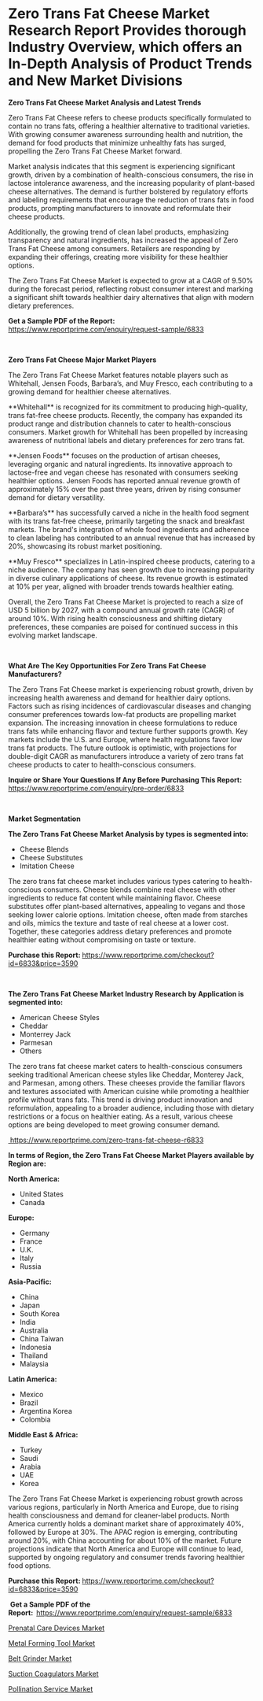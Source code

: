 <p><h1>Zero Trans Fat Cheese Market Research Report Provides thorough Industry Overview, which offers an In-Depth Analysis of Product Trends and New Market Divisions</h1></p><p><strong>Zero Trans Fat Cheese Market Analysis and Latest Trends</strong></p>
<p><p>Zero Trans Fat Cheese refers to cheese products specifically formulated to contain no trans fats, offering a healthier alternative to traditional varieties. With growing consumer awareness surrounding health and nutrition, the demand for food products that minimize unhealthy fats has surged, propelling the Zero Trans Fat Cheese Market forward.</p><p>Market analysis indicates that this segment is experiencing significant growth, driven by a combination of health-conscious consumers, the rise in lactose intolerance awareness, and the increasing popularity of plant-based cheese alternatives. The demand is further bolstered by regulatory efforts and labeling requirements that encourage the reduction of trans fats in food products, prompting manufacturers to innovate and reformulate their cheese products.</p><p>Additionally, the growing trend of clean label products, emphasizing transparency and natural ingredients, has increased the appeal of Zero Trans Fat Cheese among consumers. Retailers are responding by expanding their offerings, creating more visibility for these healthier options. </p><p>The Zero Trans Fat Cheese Market is expected to grow at a CAGR of 9.50% during the forecast period, reflecting robust consumer interest and marking a significant shift towards healthier dairy alternatives that align with modern dietary preferences.</p></p>
<p><strong>Get a Sample PDF of the Report:&nbsp;</strong> <a href="https://www.reportprime.com/enquiry/request-sample/6833">https://www.reportprime.com/enquiry/request-sample/6833</a></p>
<p>&nbsp;</p>
<p><strong>Zero Trans Fat Cheese Major Market Players</strong></p>
<p><p>The Zero Trans Fat Cheese Market features notable players such as Whitehall, Jensen Foods, Barbara’s, and Muy Fresco, each contributing to a growing demand for healthier cheese alternatives.</p><p>**Whitehall** is recognized for its commitment to producing high-quality, trans fat-free cheese products. Recently, the company has expanded its product range and distribution channels to cater to health-conscious consumers. Market growth for Whitehall has been propelled by increasing awareness of nutritional labels and dietary preferences for zero trans fat.</p><p>**Jensen Foods** focuses on the production of artisan cheeses, leveraging organic and natural ingredients. Its innovative approach to lactose-free and vegan cheese has resonated with consumers seeking healthier options. Jensen Foods has reported annual revenue growth of approximately 15% over the past three years, driven by rising consumer demand for dietary versatility.</p><p>**Barbara’s** has successfully carved a niche in the health food segment with its trans fat-free cheese, primarily targeting the snack and breakfast markets. The brand's integration of whole food ingredients and adherence to clean labeling has contributed to an annual revenue that has increased by 20%, showcasing its robust market positioning.</p><p>**Muy Fresco** specializes in Latin-inspired cheese products, catering to a niche audience. The company has seen growth due to increasing popularity in diverse culinary applications of cheese. Its revenue growth is estimated at 10% per year, aligned with broader trends towards healthier eating.</p><p>Overall, the Zero Trans Fat Cheese Market is projected to reach a size of USD 5 billion by 2027, with a compound annual growth rate (CAGR) of around 10%. With rising health consciousness and shifting dietary preferences, these companies are poised for continued success in this evolving market landscape.</p></p>
<p>&nbsp;</p>
<p><strong>What Are The Key Opportunities For Zero Trans Fat Cheese Manufacturers?</strong></p>
<p><p>The Zero Trans Fat Cheese market is experiencing robust growth, driven by increasing health awareness and demand for healthier dairy options. Factors such as rising incidences of cardiovascular diseases and changing consumer preferences towards low-fat products are propelling market expansion. The increasing innovation in cheese formulations to reduce trans fats while enhancing flavor and texture further supports growth. Key markets include the U.S. and Europe, where health regulations favor low trans fat products. The future outlook is optimistic, with projections for double-digit CAGR as manufacturers introduce a variety of zero trans fat cheese products to cater to health-conscious consumers.</p></p>
<p><strong>Inquire or Share Your Questions If Any Before Purchasing This Report:</strong> <a href="https://www.reportprime.com/enquiry/pre-order/6833">https://www.reportprime.com/enquiry/pre-order/6833</a></p>
<p>&nbsp;</p>
<p><strong>Market Segmentation</strong></p>
<p><strong>The Zero Trans Fat Cheese Market Analysis by types is segmented into:</strong></p>
<p><ul><li>Cheese Blends</li><li>Cheese Substitutes</li><li>Imitation Cheese</li></ul></p>
<p><p>The zero trans fat cheese market includes various types catering to health-conscious consumers. Cheese blends combine real cheese with other ingredients to reduce fat content while maintaining flavor. Cheese substitutes offer plant-based alternatives, appealing to vegans and those seeking lower calorie options. Imitation cheese, often made from starches and oils, mimics the texture and taste of real cheese at a lower cost. Together, these categories address dietary preferences and promote healthier eating without compromising on taste or texture.</p></p>
<p><strong>Purchase this Report:&nbsp;</strong><a href="https://www.reportprime.com/checkout?id=6833&price=3590">https://www.reportprime.com/checkout?id=6833&price=3590</a></p>
<p>&nbsp;</p>
<p><strong>The Zero Trans Fat Cheese Market Industry Research by Application is segmented into:</strong></p>
<p><ul><li>American Cheese Styles</li><li>Cheddar</li><li>Monterrey Jack</li><li>Parmesan</li><li>Others</li></ul></p>
<p><p>The zero trans fat cheese market caters to health-conscious consumers seeking traditional American cheese styles like Cheddar, Monterey Jack, and Parmesan, among others. These cheeses provide the familiar flavors and textures associated with American cuisine while promoting a healthier profile without trans fats. This trend is driving product innovation and reformulation, appealing to a broader audience, including those with dietary restrictions or a focus on healthier eating. As a result, various cheese options are being developed to meet growing consumer demand.</p></p>
<p><a href="https://www.reportprime.com/zero-trans-fat-cheese-r6833">&nbsp;https://www.reportprime.com/zero-trans-fat-cheese-r6833</a></p>
<p><strong>In terms of Region, the Zero Trans Fat Cheese Market Players available by Region are:</strong></p>
<p>
    <p> <strong> North America: </strong>
        <ul>
            <li>United States</li>
            <li>Canada</li>
        </ul>
        </p> 
    <p> <strong> Europe: </strong>
        <ul>
            <li>Germany</li>
            <li>France</li>
            <li>U.K.</li>
            <li>Italy</li>
            <li>Russia</li>
        </ul>
        </p> 
    <p> <strong> Asia-Pacific: </strong>
        <ul>
            <li>China</li>
            <li>Japan</li>
            <li>South Korea</li>
            <li>India</li>
            <li>Australia</li>
            <li>China Taiwan</li>
            <li>Indonesia</li>
            <li>Thailand</li>
            <li>Malaysia</li>
        </ul>
        </p> 
    <p> <strong> Latin America: </strong>
        <ul>
            <li>Mexico</li>
            <li>Brazil</li>
            <li>Argentina Korea</li>
            <li>Colombia</li>
        </ul>
        </p> 
    <p> <strong> Middle East & Africa: </strong>
        <ul>
            <li>Turkey</li>
            <li>Saudi</li>
            <li>Arabia</li>
            <li>UAE</li>
            <li>Korea</li>
        </ul>
    </p>
    </p>
<p><p>The Zero Trans Fat Cheese Market is experiencing robust growth across various regions, particularly in North America and Europe, due to rising health consciousness and demand for cleaner-label products. North America currently holds a dominant market share of approximately 40%, followed by Europe at 30%. The APAC region is emerging, contributing around 20%, with China accounting for about 10% of the market. Future projections indicate that North America and Europe will continue to lead, supported by ongoing regulatory and consumer trends favoring healthier food options.</p></p>
<p><strong>Purchase this Report: </strong><a href="https://www.reportprime.com/checkout?id=6833&price=3590">https://www.reportprime.com/checkout?id=6833&price=3590</a></p>
<p>&nbsp;<strong>Get a Sample PDF of the Report:&nbsp;&nbsp;</strong><a href="https://www.reportprime.com/enquiry/request-sample/6833">https://www.reportprime.com/enquiry/request-sample/6833</a></p>
<p><strong></strong></p>
<p><p><a href="https://issuu.com/reportprime-2/docs/prenatal-care-devices-market-size-2_f5e7f2cbf65881">Prenatal Care Devices Market</a></p><p><a href="https://www.linkedin.com/pulse/metal-forming-tool-market-research-report-exploring-size-tkzwf?trackingId=XJdYQ5eCRIW8UeR98JaJEw%3D%3D">Metal Forming Tool Market</a></p><p><a href="https://www.linkedin.com/pulse/role-belt-grinder-market-applications-general-metal-fabricationautomotiveheavy-ukt4f?trackingId=2xKaOG5CTDGqin2%2FPUGAeg%3D%3D">Belt Grinder Market</a></p><p><a href="https://issuu.com/reportprime-2/docs/suction-coagulators-market-size-203_fcae063d509356">Suction Coagulators Market</a></p><p><a href="https://medium.com/@orinschowalter/pollination-service-market-trends-a-detailed-study-of-its-market-segmentation-and-analyzing-the-2bd5174e9e15">Pollination Service Market</a></p></p>